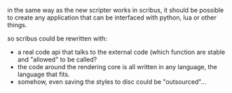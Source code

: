 in the same way as the new scripter works in scribus, it should be possible to create any application that can be interfaced with python, lua or other things.

so scribus could be rewritten with:
- a real code api that talks to the external code (which function are stable and "allowed" to be called?
- the code around the rendering core is all written in any language, the language that fits.
- somehow, even saving the styles to disc could be "outsourced"...
